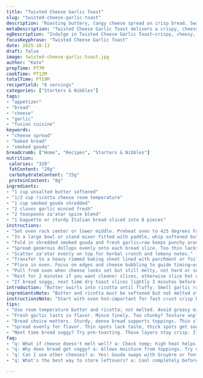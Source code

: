 ```yaml
---
title: "Twisted Cheese Garlic Toast"
slug: "twisted-cheese-garlic-toast"
description: "Roasting buttery, tangy cheese spread on crisp bread. Swap cream cheese for ricotta, cheddar for smoked gouda. Use fresh minced garlic instead of powder. Sprinkle with za'atar instead of everything bagel seasoning. Bake until edges darken, cheese bubbles. Visual cues tell doneness. The bread must hold up without sogging—denser bread works best. Listen for crackling butter and smell garlic warmth filling kitchen. Slice warm, ideal for dipping or solo nibbling. Straightforward, no fluff instructions. Solutions for dry bread and runny cheese included."
metaDescription: "Twisted Cheese Garlic Toast delivers a crispy, cheesy bite. Perfect for gatherings, melts rich flavors while you savor each crunch."
ogDescription: "Indulge in Twisted Cheese Garlic Toast—crispy, cheesy, and delightful. Baked to perfection with fresh garlic and za'atar for extra flair."
focusKeyphrase: "Twisted Cheese Garlic Toast"
date: 2025-10-13
draft: false
image: twisted-cheese-garlic-toast.jpg
author: "Kate"
prepTime: PT7M
cookTime: PT12M
totalTime: PT19M
recipeYield: "8 servings"
categories: ["Starters & Nibbles"]
tags:
- "appetizer"
- "bread"
- "cheese"
- "garlic"
- "fusion cuisine"
keywords:
- "cheese spread"
- "baked bread"
- "smoked gouda"
breadcrumb: ["Home", "Recipes", "Starters & Nibbles"]
nutrition: 
 calories: "320"
 fatContent: "28g"
 carbohydrateContent: "15g"
 proteinContent: "8g"
ingredients:
- "1 cup unsalted butter softened"
- "1/2 cup ricotta cheese room temperature"
- "1 cup smoked gouda shredded"
- "2 cloves garlic minced fresh"
- "2 teaspoons za'atar spice blend"
- "1 baguette or sturdy Italian bread sliced into 8 pieces"
instructions:
- "Set oven rack center or lower middle. Preheat oven to 425 degrees Fahrenheit for crisp edges."
- "In a large bowl or stand mixer fitted with paddle, whip softened butter and ricotta until creamy but still hold shape—avoid overbeating to prevent oil separation."
- "Fold in shredded smoked gouda and fresh garlic—raw keeps punchy aroma when baked versus powder which dulls flavor."
- "Spread generous dollops evenly onto each bread slice. Too thin lacks flavor, too thick sogs bread."
- "Scatter za'atar evenly on top for herbal crunch and lemony notes."
- "Transfer to a heavy rimmed baking sheet lined with parchment or foil for easy cleanup; uneven heat causes spots to burn or undercook."
- "Place in oven. Focus on edges and cheese bubbling to guide timing—usually around 10 to 15 minutes. Cheese should bubble vigorously with golden spots; edges of bread toast dark brown but avoid black char."
- "Pull from oven when cheese looks set but still melty, not hard or separating."
- "Rest for 2 minutes if you want cleaner slices, otherwise slice hot with serrated knife for tear-free cutting."
- "If bread soggy, next time dry toast slices lightly 3 minutes before adding spread. If cheese runs too much, chill mixture 10 minutes before assembly."
introduction: "Butter swirls into ricotta until fluffy. Smell garlic raw, sharp, then softened by baking. Gouda’s smoky richness changing texture under heat. Bread needing heft here; anything fragile falls apart. Want melty cheese with crispy base, no floppy crumb. Za'atar adds unexpected herbal hit instead of usual everything bagel dust. Oven crackles, aroma curls around kitchen like good news. Watch edges darken, cheese bubbling like molten gold. Timing shifts by oven and bread thickness. Know the cues, rely less on clock. Slice warm, crispy crust against soft middle. Stay hands-on, taste, feel texture. Kitchen confidence grows with these lessons, trust senses. Sounds kitchen practice, not just recipe reading."
ingredientsNote: "Butter and ricotta must be softened but not melted otherwise the mix separates—keep cool but pliable. Fresh garlic minced gives a sharper, more vibrant punch than garlic powder—powder diffuses flavor but can be used as substitute if pressed. Smoked gouda exchanges nuttiness and depth for cheddar’s sharper bite; feel free to swap with Gruyère or fontina for meltiness. Za'atar replaces the typical everything bagel seasoning adding a Mediterranean twist with herbs and lemony brightness. Sturdy bread like baguette or Italian loaf is key to prevent collapsing under cheese and butter moisture; thinner sandwich bread will get soggy quickly. For gluten-free, use dense gluten-free bread but toast first to dry. If creaminess seems off, add a pinch of salt or squeeze in lemon juice to brighten flavors."
instructionsNote: "Start with oven hot—important for fast crust crisp before moisture settles in. Mixing butter and ricotta thoroughly ensures even base texture, avoids clumps that bake unevenly. Folding cheese last preserves its stringy melt. Fresh garlic inverts flavor profile; press or mince finely to avoid biting chunks. Applying spread unevenly invites soggy patches—consistency is key. Use parchment or aluminum foil to catch drips and ease cleanup; straight baking sheets over baking stone helps monitor color browning. Visual cues: edges dark brown and firm, cheese bubbling and golden mottled. Underbake leads to raw cheese, overbake and you dry out bread or burn topping. Slice hot or cooled slightly. Hot slicing risks scrunching, cold slices blunt flavor. Keep notes on baking adjustments—oven variances change timing considerably. If started soggy, retry par toasting bread before assembly for structural integrity."
tips:
- "Use room temperature butter and ricotta; not melted. Avoid greasy mix. Whip till creamy, folds are crucial. Don't overbeat — keep that fluff."
- "Fresh garlic lasts in flavor. Mince finely. Too chunky? Texture unpleasant. Want full aroma, not subdued? Stick to fresh if possible."
- "Bread choice matters. Sturdy, dense bread supports toppings. Thin slices soak through too much. High moisture? Toast slices lightly beforehand."
- "Spread evenly for flavor. Thin spots lack taste, thick spots get soggy. Avoid clumps; they disrupt. Timing is key for baking; keep watch."
- "Next time bread soggy? Try pre-toasting. Those layers stay crisp. If cheesy run-off happens, chill before putting on bread. Prevents melting mess."
faq:
- "q: What if cheese doesn't melt well? a: Check temp; high heat helps. Cheese needs to bubble, golden is best. Also consider mixing techniques."
- "q: Why does bread get soggy? a: Allows moisture from toppings. Try denser bread; fewer gaps. Also, toasting can save absorption problems."
- "q: Can I use other cheeses? a: Yes! Gouda swaps with Gruyère or fontina. They provide good melt, similar richness. Experiment based on taste."
- "q: What's the best way to store leftovers? a: Cool completely before wrapping. Fridge for a few days; reheat crisp in the oven not microwave."

---
```

